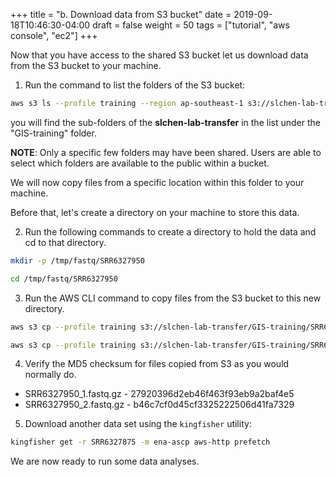 +++
title = "b. Download data from S3 bucket"
date = 2019-09-18T10:46:30-04:00
draft = false
weight = 50
tags = ["tutorial", "aws console", "ec2"]
+++

Now that you have access to the shared S3 bucket let us download data from the S3 bucket to your machine.

1.	Run the command to list the folders of the S3 bucket:

```bash
aws s3 ls --profile training --region ap-southeast-1 s3://slchen-lab-transfer/GIS-training/
```
you will find the sub-folders of the **slchen-lab-transfer** in the list under the "GIS-training" folder. 

**NOTE**: Only a specific few folders may have been shared. Users are able to select which folders are available to the public within a bucket.  

We will now copy files from a specific location within this folder to your machine.

Before that, let's create a directory on your machine to store this data.

2.	Run the following commands to create a directory to hold the data and cd to that directory.

```bash
mkdir -p /tmp/fastq/SRR6327950
```

```bash
cd /tmp/fastq/SRR6327950
```

3.	Run the AWS CLI command to copy files from the S3 bucket to this new directory. 

```bash
aws s3 cp --profile training s3://slchen-lab-transfer/GIS-training/SRR6327950/SRR6327950_1.fastq.gz . --region ap-southeast-1
```

```bash
aws s3 cp --profile training s3://slchen-lab-transfer/GIS-training/SRR6327950/SRR6327950_2.fastq.gz . --region ap-southeast-1
```

4.	Verify the MD5 checksum for files copied from S3 as you would normally do.
- SRR6327950_1.fastq.gz - 27920396d2eb46f463f93eb9a2baf4e5
- SRR6327950_2.fastq.gz - b46c7cf0d45cf3325222506d41fa7329  

5.	Download another data set using the `kingfisher` utility:

```bash
kingfisher get -r SRR6327875 -m ena-ascp aws-http prefetch
```	

We are now ready to run some data analyses. 
